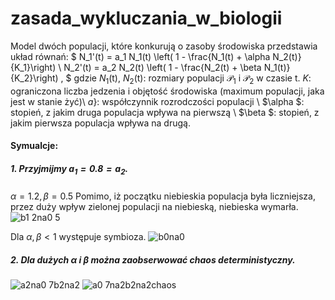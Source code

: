 # zasada_wykluczania_w_biologii

Model dwóch populacji, które konkurują o zasoby środowiska przedstawia układ równań:
$ N_1'(t) = a_1 N_1(t) \left( 1  -  \frac{N_1(t) + \alpha N_2(t)}{K_1}\right) \\
N_2'(t) = a_2 N_2(t) \left( 1 - \frac{N_2(t) + \beta N_1(t)}{K_2}\right) , $
gdzie 
$N_1$(t), $N_2$(t): rozmiary populacji $\mathcal{P}_1$ i $\mathcal{P}_2$ w czasie t.
$K$: ograniczona liczba jedzenia i objętość środowiska (maximum populacji, jaka jest w stanie żyć)\\ 
$a$}: współczynnik rozrodczości populacji \\
$\alpha $: stopień, z jakim druga populacja wpływa na pierwszą \\
$\beta $: stopień, z jakim pierwsza populacja wpływa na drugą.

#### Symualcje:
##### 1. Przyjmijmy $a_1=0.8=a_2$.
$\alpha = 1.2, \beta=0.5$ Pomimo, iż początku niebieskia populacja była liczniejsza, przez duży wpływ zielonej populacji na niebieską, niebieska wymarła.
![b1 2na0 5](https://user-images.githubusercontent.com/92950276/217053971-d583b2e8-2139-4526-8eef-c372ab2a19bd.png)


Dla $\alpha,\beta < 1$ występuje symbioza.
![b0na0](https://user-images.githubusercontent.com/92950276/217054041-465f7996-74b8-417f-a83f-dedd33d50d64.png)

##### 2. Dla dużych $\alpha$ i $\beta$ można zaobserwować chaos deterministyczny.
![a2na0 7b2na2](https://user-images.githubusercontent.com/92950276/217052238-e5eda271-954a-4867-a008-8241ecc85529.png) ![a0 7na2b2na2chaos](https://user-images.githubusercontent.com/92950276/217052360-1787893f-4b56-4c87-a780-585fa690b244.png)
